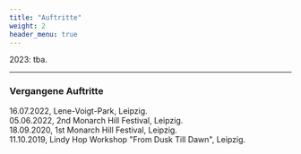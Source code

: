 ```yaml
---
title: "Auftritte"
weight: 2
header_menu: true
---
```


2023: tba.

---

### Vergangene Auftritte

16.07.2022, Lene-Voigt-Park, Leipzig.  
05.06.2022, 2nd Monarch Hill Festival, Leipzig.   
18.09.2020, 1st Monarch Hill Festival, Leipzig.  
11.10.2019, Lindy Hop Workshop "From Dusk Till Dawn", Leipzig.
